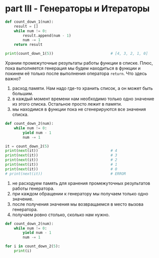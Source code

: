 # part III - Генераторы и Итераторы

```python
def count_down_1(num):
    result = []
    while num != 0:
        result.append(num - 1)
        num -= 1
    return result

print(count_down_1(5))                          # [4, 3, 2, 1, 0]
```
Храним промежуточные результаты работы функции в списке. Плюс, пока выполняется генерация мы будем находиться в функции
и покинем её только после выполнения оператора `return`. Что здесь важно? 
1. расход памяти. Нам надо где-то хранить список, а он может быть большим.
2. в каждый момент времени нам необходимо только одно значение из этого списка. Остальное просто лежит в памяти.
3. мы находимся в функции пока не сгенерируются все значения списка. 

```python
def count_down_2(num):
    while num != 0:
        yield num - 1
        num -= 1

it = count_down_2(5)
print(next(it))                                 # 4
print(next(it))                                 # 3
print(next(it))                                 # 2
print(next(it))                                 # 1
print(next(it))                                 # 0
# print(next(it))                               # ERROR
```

1. не расходуем память для хранения промежуточных результатов работы генератора.
2. при каждом обращении к генератору мы получаем только одно значение.
3. после получения значения мы возвращаемся в место вызова генератора.
4. получаем ровно столько, сколько нам нужно.

```python
def count_down_2(num):
    while num != 0:
        yield num - 1
        num -= 1

for i in count_down_2(5):
    print(i)
```